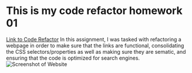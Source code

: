 # This is my code refactor homework 01 
[Link to Code Refactor](https://kbentley8.github.io/homework01-code-refactor/)
In this assignment, I was tasked with refactoring a webpage in order to make sure that the links are functional, consolidating the CSS selectors/properties as well as making sure they are sematic, and ensuring that the code is optimized for search engines.
![Screenshot of Website](https://user-images.githubusercontent.com/88289885/132772878-6cd7236d-9a9a-45eb-849d-7750941f2363.png)